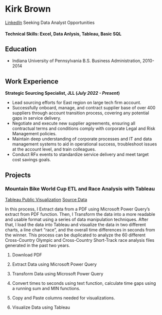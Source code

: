 # Kirk Brown
  [LinkedIn](https://www.linkedin.com/in/kirk-brown-51a830a7/)
  Seeking Data Analyst Opportunities

#### Technical Skills: Excel, Data Anlysis, Tableau, Basic SQL

## Education
- Indiana University of Pennsylvania
  B.S. Business Administration, 2010-2014

## Work Experience
**Strategic Sourcing Specialist, JLL (_July 2022 - Present_)**
- Lead sourcing efforts for East region on large tech firm account.
- Successfully onboard, manage, and contract supplier base of over 400 suppliers through account transition process, covering any potential gaps in service delivery.
- Negotiate and execute new supplier agreements, ensuring all contractual terms and conditions comply with corporate Legal and Risk Management policies.
- Maintain deep understanding of corporate processes and IT and data management systems to aid in operational success, troubleshoot issues at the account level, and train colleagues.
- Conduct RFx events to standardize service delivery and meet target cost savings goals.


## Projects
### Mountain Bike World Cup ETL and Race Analysis with Tableau
[Tableau Public Visualization](https://public.tableau.com/app/profile/kirk.brown6372/viz/AraxaXCOMRaceAnalysis-KirkBrown/Dashboard1?publish=yes)
[Source Data](https://ucimtbworldseries.com/results/event/araxa/2024)

In this process, I Extract data from a PDF using Microsoft Power Query’s extract from PDF function. Then, I Transform the data into a more readable and usable format using a series of data manipulation techniques. After that, I load the data into Tableau and visualize the data in two different charts, a line chart “race”, and the overall time differences in seconds from the winner. This process can be duplicated to analyze the 60 different Cross-Country Olympic and Cross-Country Short-Track race analysis files generated in the past two years.

1.	Download PDF
 
2.	Extract Data using Microsoft Power Query
 
3.	Transform Data using Microsoft Power Query
 
4.	Convert times to seconds using text function, calculate time gaps using a running sum and MIN functions.

5.	Copy and Paste columns needed for visualizations.
 
6.	Visualize Data using Tableau




